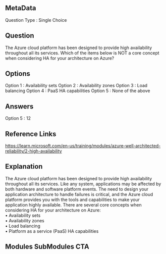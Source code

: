 ## MetaData 
Question Type : Single Choice

## Question 
The Azure cloud platform has been designed to provide high availability throughout all its services. Which of the items below is NOT a core concept when considering HA for your architecture on Azure?

## Options 
Option 1 : Availability sets
Option 2 : Availability zones
Option 3 : Load balancing
Option 4 : PaaS HA capabilities
Option 5 : None of the above

## Answers 
Option 5 : 12

## Reference Links 
https://learn.microsoft.com/en-us/training/modules/azure-well-architected-reliability/2-high-availability

## Explanation 
The Azure cloud platform has been designed to provide high availability throughout all its services. Like any system, applications may be affected by both hardware and software platform events. The need to design your application architecture to handle failures is critical, and the Azure cloud platform provides you with the tools and capabilities to make your application highly available. There are several core concepts when considering HA for your architecture on Azure:<br>•	Availability sets<br>•	Availability zones<br>•	Load balancing<br>•	Platform as a service (PaaS) HA capabilities

## Modules SubModules CTA
